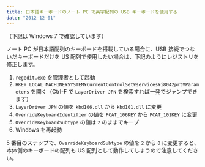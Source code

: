 ```yaml
---
title: 日本語キーボードのノート PC で英字配列の USB キーボードを使用する
date: "2012-12-01"
---
```


（下記は Windows 7 で確認しています）

ノート PC が日本語配列のキーボードを搭載している場合に、USB 接続でつないだキーボードだけを US 配列で使用したい場合は、下記のようにレジストリを修正します。

1. `regedit.exe` を管理者として起動
2. `HKEY_LOCAL_MACHINE¥SYSTEM¥CurrentControlSet¥services¥i8042prt¥Parameters` を開く（Ctrl-F で `LayerDriver JPN` を検索すれば一発でジャンプできます）
3. `LayerDriver JPN` の値を `kbd106.dll` から `kbd101.dll` に変更
4. `OverrideKeyboardIdentifier` の値を `PCAT_106KEY` から `PCAT_101KEY` に変更
5. `OverrideKeyboardSubtype` の値は `2` のままでキープ
6. Windows を再起動

5 番目のステップで、`OverrideKeyboardSubtype` の値を `2` から `0` に変更すると、本体側のキーボードの配列も US 配列として動作してしまうので注意してください。

